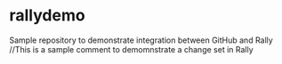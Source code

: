 # rallydemo
Sample repository to demonstrate integration between GitHub and Rally
//This is a sample comment to demomnstrate a change set in Rally
